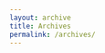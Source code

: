 ```yaml
---
layout: archive
title: Archives
permalink: /archives/
---
```


<section class="archive-post-list">

</section>

